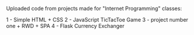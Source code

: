 Uploaded code from projects made for "Internet Programming" classes:


1 - Simple HTML + CSS
2 - JavaScript TicTacToe Game
3 - project number one + RWD + SPA
4 - Flask Currency Exchanger

